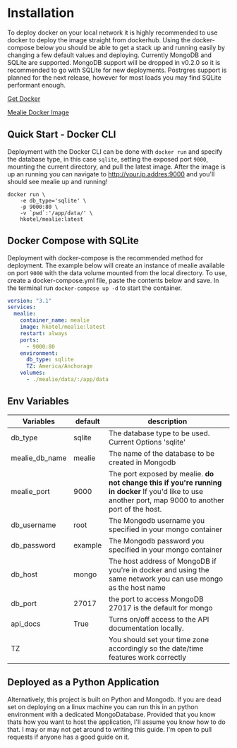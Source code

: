 # Installation
To deploy docker on your local network it is highly recommended to use docker to deploy the image straight from dockerhub. Using the docker-compose below you should be able to get a stack up and running easily by changing a few default values and deploying. Currently MongoDB and SQLite are supported. MongoDB support will be dropped in v0.2.0 so it is recommended to go with SQLite for new deployments. Postrgres support is planned for the next release, however for most loads you may find SQLite performant enough.  


[Get Docker](https://docs.docker.com/get-docker/)

[Mealie Docker Image](https://hub.docker.com/r/hkotel/mealie)


## Quick Start - Docker CLI
Deployment with the Docker CLI can be done with `docker run` and specify the database type, in this case `sqlite`, setting the exposed port `9000`, mounting the current directory, and pull the latest image. After the image is up an running you can navigate to http://your.ip.addres:9000 and you'll should see mealie up and running!

```shell
docker run \
    -e db_type='sqlite' \
    -p 9000:80 \
    -v `pwd`:'/app/data/' \
    hkotel/mealie:latest

```

## Docker Compose with SQLite
Deployment with docker-compose is the recommended method for deployment. The example below will create an instance of mealie available on port `9000` with the data volume mounted from the local directory. To use, create a docker-compose.yml file, paste the contents below and save. In the terminal run `docker-compose up -d` to start the container. 

```yaml
version: "3.1"
services:
  mealie:
    container_name: mealie
    image: hkotel/mealie:latest
    restart: always
    ports:
      - 9000:80
    environment:
      db_type: sqlite
      TZ: America/Anchorage
    volumes:
      - ./mealie/data/:/app/data

```

## Env Variables

| Variables      | default | description                                                                                                                                             |
| -------------- | ------- | ------------------------------------------------------------------------------------------------------------------------------------------------------- |
| db_type        | sqlite  | The database type to be used. Current Options 'sqlite'                                                                                                  |
| mealie_db_name | mealie  | The name of the database to be created in Mongodb                                                                                                       |
| mealie_port    | 9000    | The port exposed by mealie. **do not change this if you're running in docker** If you'd like to use another port, map 9000 to another port of the host. |
| db_username    | root    | The Mongodb username you specified in your mongo container                                                                                              |
| db_password    | example | The Mongodb password you specified in your mongo container                                                                                              |
| db_host        | mongo   | The host address of MongoDB if you're in docker and using the same network you can use mongo as the host name                                           |
| db_port        | 27017   | the port to access MongoDB 27017 is the default for mongo                                                                                               |
| api_docs       | True    | Turns on/off access to the API documentation locally.                                                                                                   |
| TZ             |         | You should set your time zone accordingly so the date/time features work correctly                                                                      |


## Deployed as a Python Application
Alternatively, this project is built on Python and Mongodb. If you are dead set on deploying on a linux machine you can run this in an python environment with a dedicated MongoDatabase. Provided that you know thats how you want to host the application, I'll assume you know how to do that. I may or may not get around to writing this guide. I'm open to pull requests if anyone has a good guide on it. 
